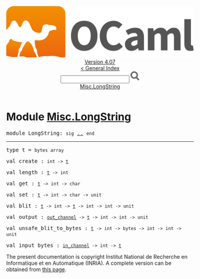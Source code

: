 <!-- ((! set title API !)) ((! set documentation !)) ((! set api !)) ((! set nobreadcrumb !)) -->
<div class="api"><header><nav class="toc brand"><a class="brand" href="https://ocaml.org/"><img src="colour-logo-gray.svg" class="svg" alt="OCaml"></a></nav><nav class="toc"><div class="toc_version"><a href="/docs" id="version-select">Version 4.07</a></div><a href="index.html">&lt; General Index</a><div class="api_search"><input type="text" name="apisearch" id="api_search" oninput="mySearch(false);" onkeypress="this.oninput();" onclick="this.oninput();" onpaste="this.oninput();">
<img src="search_icon.svg" alt="Search" class="svg" onclick="mySearch(false)"></div>
<div id="search_results"></div><div class="toc_title"><a href="#top">Misc.LongString</a></div><ul></ul></nav></header>

<h1>Module <a href="type_Misc.LongString.html">Misc.LongString</a></h1>

<pre><span id="MODULELongString"><span class="keyword">module</span> LongString</span>: <code class="code"><span class="keyword">sig</span></code> <a href="Misc.LongString.html">..</a> <code class="code"><span class="keyword">end</span></code></pre><hr width="100%">

<pre><span id="TYPEt"><span class="keyword">type</span> <code class="type"></code>t</span> = <code class="type">bytes array</code> </pre>


<pre><span id="VALcreate"><span class="keyword">val</span> create</span> : <code class="type">int -&gt; <a href="Misc.LongString.html#TYPEt">t</a></code></pre>
<pre><span id="VALlength"><span class="keyword">val</span> length</span> : <code class="type"><a href="Misc.LongString.html#TYPEt">t</a> -&gt; int</code></pre>
<pre><span id="VALget"><span class="keyword">val</span> get</span> : <code class="type"><a href="Misc.LongString.html#TYPEt">t</a> -&gt; int -&gt; char</code></pre>
<pre><span id="VALset"><span class="keyword">val</span> set</span> : <code class="type"><a href="Misc.LongString.html#TYPEt">t</a> -&gt; int -&gt; char -&gt; unit</code></pre>
<pre><span id="VALblit"><span class="keyword">val</span> blit</span> : <code class="type"><a href="Misc.LongString.html#TYPEt">t</a> -&gt; int -&gt; <a href="Misc.LongString.html#TYPEt">t</a> -&gt; int -&gt; int -&gt; unit</code></pre>
<pre><span id="VALoutput"><span class="keyword">val</span> output</span> : <code class="type"><a href="Pervasives.html#TYPEout_channel">out_channel</a> -&gt; <a href="Misc.LongString.html#TYPEt">t</a> -&gt; int -&gt; int -&gt; unit</code></pre>
<pre><span id="VALunsafe_blit_to_bytes"><span class="keyword">val</span> unsafe_blit_to_bytes</span> : <code class="type"><a href="Misc.LongString.html#TYPEt">t</a> -&gt; int -&gt; bytes -&gt; int -&gt; int -&gt; unit</code></pre>
<pre><span id="VALinput_bytes"><span class="keyword">val</span> input_bytes</span> : <code class="type"><a href="Pervasives.html#TYPEin_channel">in_channel</a> -&gt; int -&gt; <a href="Misc.LongString.html#TYPEt">t</a></code></pre>
<div class="copyright">The present documentation is copyright Institut National de Recherche en Informatique et en Automatique (INRIA). A complete version can be obtained from <a href="http://caml.inria.fr/pub/docs/manual-ocaml/">this page</a>.</div></div>